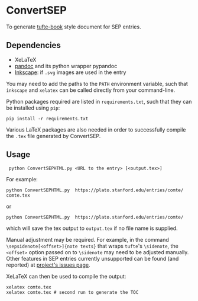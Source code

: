 # ConvertSEP
To generate [tufte-book](https://tufte-latex.github.io/tufte-latex/) style document for SEP entries.
## Dependencies
* XeLaTeX 
* [pandoc](http://pandoc.org/) and its python wrapper pypandoc
* [Inkscape](https://inkscape.org/): if `.svg` images are used in the entry

You may need to add the paths to the `PATH` environment variable, such that `inkscape` and `xelatex` can be called directly from your command-line.

Python packages required are listed in `requirements.txt`, such that they can be installed using `pip`:
```
pip install -r requirements.txt
```
Various LaTeX packages are also needed in order to successfully compile the `.tex` file generated by ConvertSEP.

## Usage
```
 python ConvertSEPHTML.py <URL to the entry> [<output.tex>]
```
For example:
```
python ConvertSEPHTML.py  https://plato.stanford.edu/entries/comte/ comte.tex
```
or
```
python ConvertSEPHTML.py  https://plato.stanford.edu/entries/comte/
```
which will save the tex output to `output.tex` if no file name is supplied. 

Manual adjustment may be required. For example, in the command `\sepsidenote[<offset>]{note texts}` that wraps `tufte`'s `\sidenote`, the `<offset>` option passed on to `\sidenote` may need to be adjusted manually. Other features in SEP entries currently unsupported can be found (and reported) at [project's issues page](https://github.com/mondain-dev/ConvertSEP/issues). 

XeLaTeX can then be used to compile the output:
```
xelatex comte.tex
xelatex comte.tex # second run to generate the TOC
```
